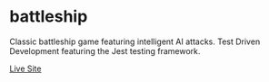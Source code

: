 # battleship
Classic battleship game featuring intelligent AI attacks. Test Driven Development featuring the Jest testing framework.

[Live Site](https://sebastian-hothaza.github.io/battleship/)
